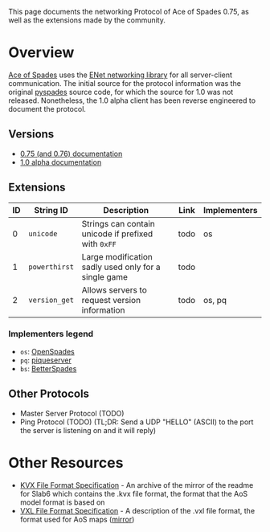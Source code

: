This page documents the networking Protocol of Ace of Spades 0.75, as well as
the extensions made by the community.

# Overview
[Ace of Spades](http://buildandshoot.com/) uses the [ENet networking
library](http://enet.bespin.org/Features.html) for all server-client
communication. The initial source for the protocol information was the original
[pyspades](http://code.google.com/p/pyspades/) source code, for which the
source for 1.0 was not released. Nonetheless, the 1.0 alpha client has been
reverse engineered to document the protocol.

## Versions

 * [0.75 (and 0.76) documentation](protocol075.html)
 * [1.0 alpha documentation](protocol100a1.html)

## Extensions

| ID | String ID     | Description                                          | Link | Implementers |
|----|---------------|------------------------------------------------------|------|--------------|
| 0  | `unicode`     | Strings can contain unicode if prefixed with `0xFF`  | todo | os           |
| 1  | `powerthirst` | Large modification sadly used only for a single game | todo |              |
| 2  | `version_get` | Allows servers to request version information        | todo | os, pq       |

### Implementers legend
 * `os`: [OpenSpades](https://github.com/yvt/openspades)
 * `pq`: [piqueserver](https://github.com/piqueserver/piqueserver)
 * `bs`: [BetterSpades](https://github.com/xtreme8000/BetterSpades)

## Other Protocols

 * Master Server Protocol (TODO)
 * Ping Protocol (TODO) (TL;DR: Send a UDP "HELLO" (ASCII) to the port the server is listening on and it will reply)

# Other Resources
* [KVX File Format Specification](https://web.archive.org/web/20100102023608/http://mystaddict.tlayeh.com/Computer%20Camp/Slab6/slab6.txt) - An archive of the mirror of the readme for Slab6 which contains the .kvx file format, the format that the AoS model format is based on
* [VXL File Format Specification](http://silverspaceship.com/aosmap/aos_file_format.html) - A description of the .vxl file format, the format used for AoS maps ([mirror](aos_file_format.html))
